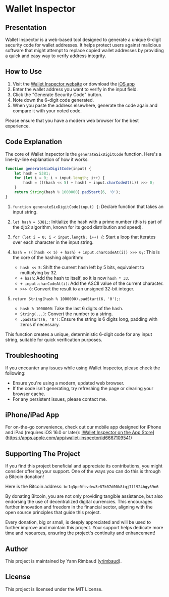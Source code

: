 # Wallet Inspector

## Presentation
Wallet Inspector is a web-based tool designed to generate a unique 6-digit security code for wallet addresses. It helps protect users against malicious software that might attempt to replace copied wallet addresses by providing a quick and easy way to verify address integrity.

## How to Use
1. Visit the [Wallet Inspector website](https://yrimbaud.github.io/wallet-inspector/) or download the [iOS app](https://apps.apple.com/app/wallet-inspector/id6667109541)
2. Enter the wallet address you want to verify in the input field.
3. Click the "Generate Security Code" button.
4. Note down the 6-digit code generated.
5. When you paste the address elsewhere, generate the code again and compare it with your noted code.

Please ensure that you have a modern web browser for the best experience.

## Code Explanation
The core of Wallet Inspector is the `generateSixDigitCode` function. Here's a line-by-line explanation of how it works:

```javascript
function generateSixDigitCode(input) {
    let hash = 5381;
    for (let i = 0; i < input.length; i++) {
        hash = (((hash << 5) + hash) + input.charCodeAt(i)) >>> 0;
    }
    return String(hash % 1000000).padStart(6, '0');
}
```

1. `function generateSixDigitCode(input) {`: Declare function that takes an input string.

2. `let hash = 5381;`: Initialize the hash with a prime number (this is part of the djb2 algorithm, known for its good distribution and speed).

3. `for (let i = 0; i < input.length; i++) {`: Start a loop that iterates over each character in the input string.

4. `hash = (((hash << 5) + hash) + input.charCodeAt(i)) >>> 0;`: This is the core of the hashing algorithm:
   - `hash << 5`: Shift the current hash left by 5 bits, equivalent to multiplying by 32.
   - `+ hash`: Add the hash to itself, so it is now `hash * 33`.
   - `+ input.charCodeAt(i)`: Add the ASCII value of the current character.
   - `>>> 0`: Convert the result to an unsigned 32-bit integer.

5. `return String(hash % 1000000).padStart(6, '0');`: 
   - `hash % 1000000`: Take the last 6 digits of the hash.
   - `String(...)`: Convert the number to a string.
   - `.padStart(6, '0')`: Ensure the string is 6 digits long, padding with zeros if necessary.

This function creates a unique, deterministic 6-digit code for any input string, suitable for quick verification purposes.


## Troubleshooting
If you encounter any issues while using Wallet Inspector, please check the following:
- Ensure you're using a modern, updated web browser.
- If the code isn't generating, try refreshing the page or clearing your browser cache.
- For any persistent issues, please contact me.

## iPhone/iPad App
For on-the-go convenience, check out our mobile app designed for iPhone and iPad (requires iOS 16.0 or later):
[!Wallet Inspector on the App Store](https://xerus.app/assets/img/badge-app-store.svg)](https://apps.apple.com/app/wallet-inspector/id6667109541)

## Supporting The Project
If you find this project beneficial and appreciate its contributions, you might consider offering your support. One of the ways you can do this is through a Bitcoin donation!

Here is the Bitcoin address:
`bc1q3pc0ftvdew3e87k07d00k8tqj7ll924hgy69n6`

By donating Bitcoin, you are not only providing tangible assistance, but also endorsing the use of decentralized digital currencies. This encourages further innovation and freedom in the financial sector, aligning with the open source principles that guide this project.

Every donation, big or small, is deeply appreciated and will be used to further improve and maintain this project. Your support helps dedicate more time and resources, ensuring the project's continuity and enhancement!

## Author
This project is maintained by Yann Rimbaud ([yrimbaud](https://github.com/yrimbaud)).

## License
This project is licensed under the MIT License.
